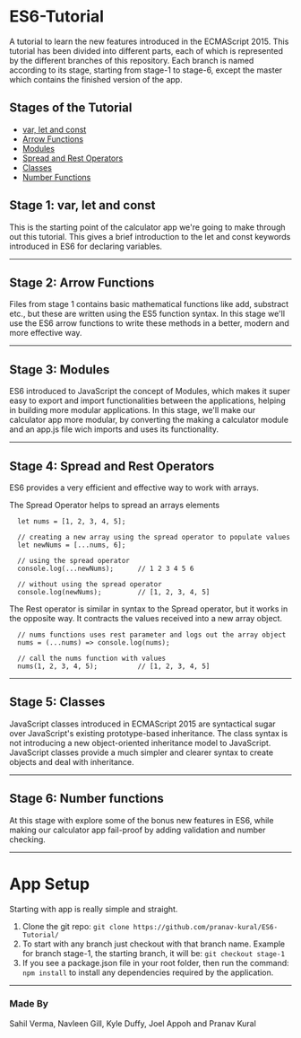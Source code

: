 # ES6-Tutorial
A tutorial to learn the new features introduced in the ECMAScript 2015. This tutorial has been divided into different parts, each of which is represented by the different branches of this repository. Each branch is named according to its stage, starting from stage-1 to stage-6, except the master which contains the finished version of the app.

## Stages of the Tutorial

  * [var, let and const](#stage-1-var-let-and-const)
  * [Arrow Functions](#stage-2-arrow-functions)
  * [Modules](#stage-3-modules)
  * [Spread and Rest Operators](#stage-4-spread-and-rest-operators)
  * [Classes](#stage-5-classes)
  * [Number Functions](#stage-6-number-functions)
  


## Stage 1: var, let and const
This is the starting point of the calculator app we're going to make through out this tutorial. This gives a brief introduction to the let and const keywords introduced in ES6 for declaring variables.

---

## Stage 2: Arrow Functions
Files from stage 1 contains basic mathematical functions like add, substract etc., but these are written using the ES5 function syntax. In this stage we'll use the ES6 arrow functions to write these methods in a better, modern and more effective way.

---

## Stage 3: Modules
ES6 introduced to JavaScript the concept of Modules, which makes it super easy to export and import functionalities between the applications, helping in building more modular applications. In this stage, we'll make our calculator app more modular, by converting the making a calculator module and an app.js file wich imports and uses its functionality.

---

## Stage 4: Spread and Rest Operators
ES6 provides a very efficient and effective way to work with arrays. 

  The Spread Operator helps to spread an arrays elements
  
      let nums = [1, 2, 3, 4, 5];
      
      // creating a new array using the spread operator to populate values
      let newNums = [...nums, 6];
      
      // using the spread operator
      console.log(...newNums);      // 1 2 3 4 5 6
      
      // without using the spread operator
      console.log(newNums);         // [1, 2, 3, 4, 5]
      
  The Rest operator is similar in syntax to the Spread operator, but it works in the opposite way. It contracts the values received into  a new array object.
  
      // nums functions uses rest parameter and logs out the array object
      nums = (...nums) => console.log(nums);
      
      // call the nums function with values
      nums(1, 2, 3, 4, 5);          // [1, 2, 3, 4, 5]
      
---

## Stage 5: Classes
JavaScript classes introduced in ECMAScript 2015 are syntactical sugar over JavaScript's existing prototype-based inheritance. The class syntax is not introducing a new object-oriented inheritance model to JavaScript. JavaScript classes provide a much simpler and clearer syntax to create objects and deal with inheritance.

---

## Stage 6: Number functions
At this stage with explore some of the bonus new features in ES6, while making our calculator app fail-proof by adding validation and number checking.

---

# App Setup
Starting with app is really simple and straight.

  1. Clone the git repo: `git clone https://github.com/pranav-kural/ES6-Tutorial/`
  2. To start with any branch just checkout with that branch name. Example for branch stage-1, the starting branch, it will be: `git checkout stage-1`
  3. If you see a package.json file in your root folder, then run the command: `npm install` to install any dependencies required by the application.

---

### Made By
Sahil Verma, Navleen Gill, Kyle Duffy, Joel Appoh and Pranav Kural

